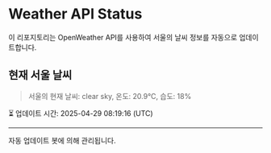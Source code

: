 
# Weather API Status

이 리포지토리는 OpenWeather API를 사용하여 서울의 날씨 정보를 자동으로 업데이트합니다.

## 현재 서울 날씨
> 서울의 현재 날씨: clear sky, 온도: 20.9°C, 습도: 18%

⏳ 업데이트 시간: 2025-04-29 08:19:16 (UTC)

---
자동 업데이트 봇에 의해 관리됩니다.
